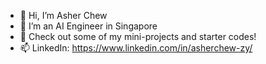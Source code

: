 - 👋 Hi, I’m Asher Chew
- 🌱 I’m an AI Engineer in Singapore
- 🐍 Check out some of my mini-projects and starter codes!
- 📫 LinkedIn: https://www.linkedin.com/in/asherchew-zy/

<!---
Asherchewzy/Asherchewzy is a ✨ special ✨ repository because its `README.md` (this file) appears on your GitHub profile.
You can click the Preview link to take a look at your changes.
--->

